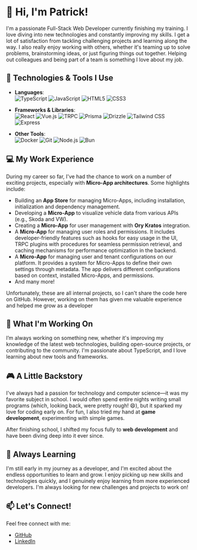 # 👋 Hi, I'm Patrick!

I'm a passionate Full-Stack Web Developer currently finishing my training. I love diving into new technologies and constantly improving my skills. I get a lot of satisfaction from tackling challenging projects and learning along the way. I also really enjoy working with others, whether it's teaming up to solve problems, brainstorming ideas, or just figuring things out together. Helping out colleagues and being part of a team is something I love about my job.

## 🔧 Technologies & Tools I Use

- **Languages**:  
  ![TypeScript](https://img.shields.io/badge/TypeScript-007ACC?style=flat-square&logo=typescript&logoColor=white)
  ![JavaScript](https://img.shields.io/badge/JavaScript-F7DF1E?style=flat-square&logo=javascript&logoColor=black)
  ![HTML5](https://img.shields.io/badge/HTML5-E34F26?style=flat-square&logo=html5&logoColor=white)
  ![CSS3](https://img.shields.io/badge/CSS3-1572B6?style=flat-square&logo=css3&logoColor=white)

- **Frameworks & Libraries**:  
  ![React](https://img.shields.io/badge/React-61DAFB?style=flat-square&logo=react&logoColor=black)
  ![Vue.js](https://img.shields.io/badge/Vue.js-4FC08D?style=flat-square&logo=vue.js&logoColor=white)
  ![TRPC](https://img.shields.io/badge/TRPC-2596BE?style=flat-square&logo=trpc&logoColor=white)
  ![Prisma](https://img.shields.io/badge/Prisma-2D3748?style=flat-square&logo=prisma&logoColor=white)
  ![Drizzle](https://img.shields.io/badge/Drizzle-FFD800?style=flat-square&logo=drizzle&logoColor=black)
  ![Tailwind CSS](https://img.shields.io/badge/Tailwind_CSS-38B2AC?style=flat-square&logo=tailwind-css&logoColor=white)
  ![Express](https://img.shields.io/badge/Express-000000?style=flat-square&logo=express&logoColor=white)

- **Other Tools**:  
  ![Docker](https://img.shields.io/badge/Docker-2496ED?style=flat-square&logo=docker&logoColor=white)
  ![Git](https://img.shields.io/badge/Git-F05032?style=flat-square&logo=git&logoColor=white)
  ![Node.js](https://img.shields.io/badge/Node.js-339933?style=flat-square&logo=node.js&logoColor=white)
  ![Bun](https://img.shields.io/badge/Bun-FF69B4?style=flat-square&logo=bun&logoColor=white)

## 💻 My Work Experience

During my career so far, I've had the chance to work on a number of exciting projects, especially with **Micro-App architectures**. Some highlights include:

- Building an **App Store** for managing Micro-Apps, including installation, initialization and dependency management.
- Developing a **Micro-App** to visualize vehicle data from various APIs (e.g., Skoda and VW).
- Creating a **Micro-App** for user management with **Ory Kratos** integration.
- A **Micro-App** for managing user roles and permissions. It includes developer-friendly features such as hooks for easy usage in the UI, TRPC plugins with procedures for seamless permission retrieval, and caching mechanisms for performance optimization in the backend.
- A **Micro-App** for managing user and tenant configurations on our platform. It provides a system for Micro-Apps to define their own settings through metadata. The app delivers different configurations based on context, installed Micro-Apps, and permissions.
- And many more!

Unfortunately, these are all internal projects, so I can't share the code here on GitHub. However, working on them has given me valuable experience and helped me grow as a developer

## 🚀 What I'm Working On

I’m always working on something new, whether it's improving my knowledge of the latest web technologies, building open-source projects, or contributing to the community. I'm passionate about TypeScript, and I love learning about new tools and frameworks.

## 🎮 A Little Backstory

I've always had a passion for technology and computer science—it was my favorite subject in school. I would often spend entire nights writing small programs (which, looking back, were pretty rough! 😄), but it sparked my love for coding early on. For fun, I also tried my hand at **game development**, experimenting with simple games.

After finishing school, I shifted my focus fully to **web development** and have been diving deep into it ever since.

## 🌱 Always Learning

I'm still early in my journey as a developer, and I'm excited about the endless opportunities to learn and grow. I enjoy picking up new skills and technologies quickly, and I genuinely enjoy learning from more experienced developers. I'm always looking for new challenges and projects to work on!

## 📫 Let's Connect!

Feel free connect with me:

- [GitHub](https://github.com/PatrickBethmann)
- [LinkedIn](https://linkedin.com/in/patrick-bethmann-98ba98214/)

